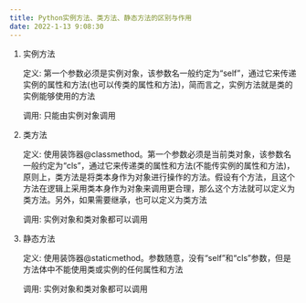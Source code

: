 ```yaml
---
title: Python实例方法、类方法、静态方法的区别与作用
date: 2022-1-13 9:08:30
---
```


1. 实例方法

   定义: 第一个参数必须是实例对象，该参数名一般约定为“self”，通过它来传递实例的属性和方法(也可以传类的属性和方法)，简而言之，实例方法就是类的实例能够使用的方法

   调用: 只能由实例对象调用

2. 类方法

   定义: 使用装饰器@classmethod。第一个参数必须是当前类对象，该参数名一般约定为“cls”，通过它来传递类的属性和方法(不能传实例的属性和方法)，原则上，类方法是将类本身作为对象进行操作的方法。假设有个方法，且这个方法在逻辑上采用类本身作为对象来调用更合理，那么这个方法就可以定义为类方法。另外，如果需要继承，也可以定义为类方法

   调用: 实例对象和类对象都可以调用

3. 静态方法

   定义: 使用装饰器@staticmethod。参数随意，没有“self”和“cls”参数，但是方法体中不能使用类或实例的任何属性和方法

   调用: 实例对象和类对象都可以调用